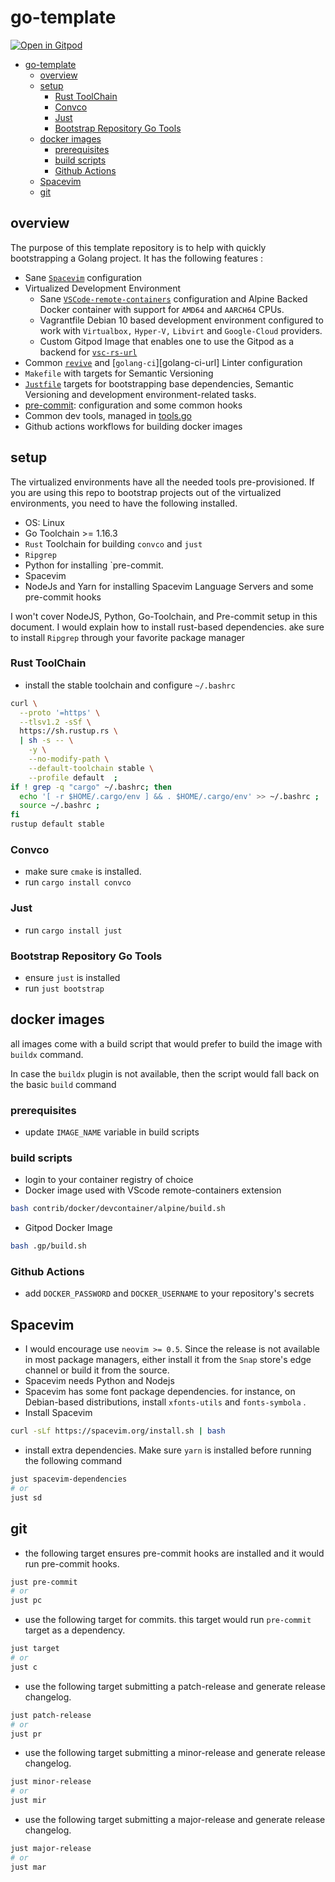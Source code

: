 # go-template

[![Open in Gitpod](https://gitpod.io/button/open-in-gitpod.svg)](https://gitpod.io/#https://github.com/da-moon/go-template)

- [go-template](#go-template)
  - [overview](#overview)
  - [setup](#setup)
    - [Rust ToolChain](#rust-toolchain)
    - [Convco](#convco)
    - [Just](#just)
    - [Bootstrap Repository Go Tools](#bootstrap-repository-go-tools)
  - [docker images](#docker-images)
    - [prerequisites](#prerequisites)
    - [build scripts](#build-scripts)
    - [Github Actions](#github-actions)
  - [Spacevim](#spacevim)
  - [git](#git)

## overview

The purpose of this template repository is to help with quickly bootstrapping a
Golang project. It has the following features :

- Sane [`Spacevim`][spacevim-url] configuration
- Virtualized Development Environment
  - Sane [`VSCode-remote-containers`][vsc-rc-url] configuration and
Alpine Backed Docker container with support for `AMD64` and `AARCH64` CPUs.
  - Vagrantfile Debian 10 based development
environment configured to work with `Virtualbox,`
`Hyper-V,` `Libvirt` and `Google-Cloud` providers.
  - Custom Gitpod Image that enables one to use the Gitpod
as a backend for [`vsc-rs-url`][vsc-rs-url]
- Common [`revive`][revive-url] and [`golang-ci`][golang-ci-url] Linter configuration
- `Makefile` with targets for
Semantic Versioning
- [`Justfile`][just-url] targets for bootstrapping base dependencies,
Semantic Versioning and development environment-related tasks.
- [pre-commit][pc-url]: configuration and some common hooks
- Common dev tools, managed in [tools.go][go-tools-url]
- Github actions workflows for building docker images

## setup

The virtualized environments have all the needed tools pre-provisioned.
If you are using this repo to bootstrap projects out of the virtualized environments,
you need to have the following installed.

- OS: Linux
- Go Toolchain >= 1.16.3
- `Rust` Toolchain for building `convco` and `just`
- `Ripgrep`
- Python for installing `pre-commit.
- Spacevim
- NodeJs and Yarn for installing Spacevim Language Servers and
some pre-commit hooks

I won't cover NodeJS, Python, Go-Toolchain, and Pre-commit
setup in this document. I would explain how to install rust-based dependencies.
ake sure to install `Ripgrep` through your favorite package manager

### Rust ToolChain

- install the stable toolchain and configure `~/.bashrc`

```bash
curl \
  --proto '=https' \
  --tlsv1.2 -sSf \
  https://sh.rustup.rs \
  | sh -s -- \
    -y \
    --no-modify-path \
    --default-toolchain stable \
    --profile default  ;
if ! grep -q "cargo" ~/.bashrc; then
  echo '[ -r $HOME/.cargo/env ] && . $HOME/.cargo/env' >> ~/.bashrc ;
  source ~/.bashrc ;
fi
rustup default stable
```

### Convco

- make sure `cmake` is installed.
- run `cargo install convco`

### Just

- run `cargo install just`

### Bootstrap Repository Go Tools

- ensure `just` is installed
- run `just bootstrap`

## docker images

all images come with a build script
that would prefer to build the image with `buildx`
command.

In case the `buildx` plugin is not available,
then the script would fall back on the basic `build` command

### prerequisites

- update `IMAGE_NAME` variable in build scripts

### build scripts

- login to your container registry of choice
- Docker image used with VScode remote-containers extension

```bash
bash contrib/docker/devcontainer/alpine/build.sh
```

- Gitpod Docker Image

```bash
bash .gp/build.sh
```

### Github Actions

- add `DOCKER_PASSWORD` and `DOCKER_USERNAME` to your repository's secrets

## Spacevim

- I would encourage use `neovim >= 0.5`. Since the
release is not available in most package managers, either
install it from the `Snap` store's edge channel or
build it from the source.
- Spacevim needs Python and Nodejs
- Spacevim has some font package dependencies. for instance,
on Debian-based distributions, install `xfonts-utils` and `fonts-symbola` .
- Install Spacevim

```bash
curl -sLf https://spacevim.org/install.sh | bash
```

- install extra dependencies. Make sure `yarn` is installed before running
the following command

```bash
just spacevim-dependencies
# or
just sd
```

## git

- the following target
ensures pre-commit hooks are installed
and it would run pre-commit hooks.

```bash
just pre-commit
# or
just pc
```

- use the following target for commits. this target
would run `pre-commit` target as a dependency.

```bash
just target
# or
just c
```

- use the following target submitting a patch-release and
generate release changelog.

```bash
just patch-release
# or
just pr
```

- use the following target submitting a minor-release and
generate release changelog.

```bash
just minor-release
# or
just mir
```

- use the following target submitting a major-release and
generate release changelog.

```bash
just major-release
# or
just mar
```

[spacevim-url]: https://spacevim.org/quick-start-guide
[vsc-rc-url]: https://marketplace.visualstudio.com/items?itemName=ms-vscode-remote.remote-containers
[vsc-rs-url]: https://marketplace.visualstudio.com/items?itemName=ms-vscode-remote.remote-ssh
[revive-url]: https://github.com/mgechev/revive
[golangci-url]: https://github.com/golangci/golangci-lint
[just-url]: https://github.com/casey/just
[pc-url]: https://pre-commit.com
[go-tools-url]: https://github.com/golang/go/wiki/Modules#how-can-i-track-tool-dependencies-for-a-module
